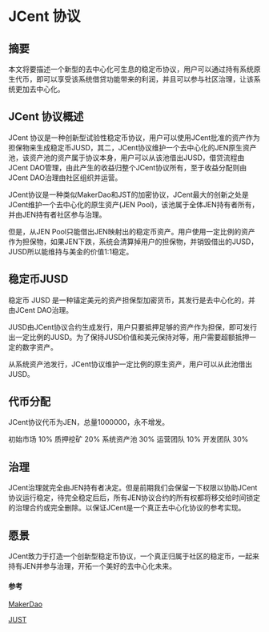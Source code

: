#   JCent 协议  

## 摘要
本文将要描述一个新型的去中心化可生息的稳定币协议，用户可以通过持有系统原生代币，即可以享受该系统借贷功能带来的利润，并且可以参与社区治理，让该系统更加去中心化。


## JCent 协议概述

JCent 协议是一种创新型试验性稳定币协议，用户可以使用JCent批准的资产作为担保物来生成稳定币JUSD，其二，JCent协议维护一个去中心化的JEN原生资产池，该资产池的资产属于协议本身，用户可以从该池借出JUSD，借贷流程由JCent DAO管理，由此产生的收益归整个JCent协议所有，至于收益分配则由JCent DAO治理由社区组织并运营。

JCent协议是一种类似MakerDao和JST的加密协议，JCent最大的创新之处是JCent维护一个去中心化的原生资产(JEN Pool)，该池属于全体JEN持有者所有，并由JEN持有者社区参与治理。

但是，从JEN Pool只能借出JEN映射出的稳定币资产。用户使用一定比例的资产作为担保物，如果JEN下跌，系统会清算掉用户的担保物，并销毁借出的JUSD，JUSD所以能维持与美金的价值1:1稳定。


## 稳定币JUSD

稳定币 JUSD 是一种锚定美元的资产担保型加密货币，其发行是去中心化的，并由JCent DAO治理。

JUSD由JCent协议合约生成发行，用户只要抵押足够的资产作为担保，即可发行出一定比例的JUSD。为了保持JUSD价值和美元保持对等，用户需要超额抵押一定的数字资产。

从系统资产池发行，JCent协议维护一定比例的原生资产，用户可以从此池借出JUSD。


## 代币分配

JCent协议代币为JEN，总量1000000，永不增发。

初始市场  10%
质押挖矿  20%
系统资产池 30%
运营团队 10%
开发团队 30%


## 治理

JCent治理就完全由JEN持有者决定。但是前期我们会保留一下权限以协助JCent协议运行稳定，待完全稳定后后，所有JEN协议合约的所有权都将移交给时间锁定的治理合约或完全删除。以保证JCent是一个真正去中心化协议的参考实现。


## 愿景

JCent致力于打造一个创新型稳定币协议，一个真正归属于社区的稳定币，一起来持有JEN并参与治理，开拓一个美好的去中心化未来。


#### 参考

[MakerDao](https://makerdao.com)

[JUST](https://just.network) 
